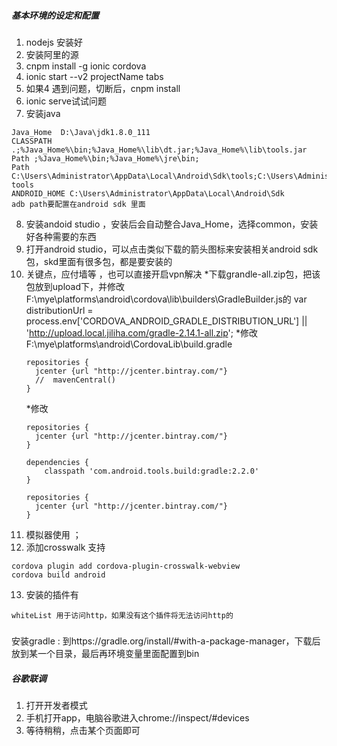 ##### 基本环境的设定和配置
1. nodejs 安装好
2. 安装阿里的源
3. cnpm install -g ionic cordova
4. ionic start --v2 projectName tabs
5. 如果4 遇到问题，切断后，cnpm install
6. ionic serve试试问题
7. 安装java
```
Java_Home  D:\Java\jdk1.8.0_111
CLASSPATH .;%Java_Home%\bin;%Java_Home%\lib\dt.jar;%Java_Home%\lib\tools.jar
Path ;%Java_Home%\bin;%Java_Home%\jre\bin;
Path C:\Users\Administrator\AppData\Local\Android\Sdk\tools;C:\Users\Administrator\AppData\Local\Android\Sdk\platform-tools
ANDROID_HOME C:\Users\Administrator\AppData\Local\Android\Sdk
adb path要配置在android sdk 里面
```
8. 安装andoid studio ，安装后会自动整合Java_Home，选择common，安装好各种需要的东西
9. 打开android studio，可以点击类似下载的箭头图标来安装相关android sdk包，skd里面有很多包，都是要安装的
10. 关键点，应付墙等 ，也可以直接开启vpn解决
    *下载grandle-all.zip包，把该包放到upload下，并修改F:\mye\platforms\android\cordova\lib\builders\GradleBuilder.js的 var distributionUrl = process.env['CORDOVA_ANDROID_GRADLE_DISTRIBUTION_URL'] || 'http://upload.local.jiliha.com/gradle-2.14.1-all.zip';
    *修改F:\mye\platforms\android\CordovaLib\build.gradle
    ```
    repositories {
      jcenter {url "http://jcenter.bintray.com/"}
      //  mavenCentral()
    }
    ```
    *修改
    ```
    repositories {
      jcenter {url "http://jcenter.bintray.com/"}
    }

    dependencies {
        classpath 'com.android.tools.build:gradle:2.2.0'
    }

    repositories {
      jcenter {url "http://jcenter.bintray.com/"}
    }
    ```
11. 模拟器使用
；
12. 添加crosswalk 支持
```
cordova plugin add cordova-plugin-crosswalk-webview
cordova build android
```
13. 安装的插件有
```
whiteList 用于访问http，如果没有这个插件将无法访问http的
```

#####
安装gradle : 到https://gradle.org/install/#with-a-package-manager，下载后放到某一个目录，最后再环境变量里面配置到bin
##### 谷歌联调
1. 打开开发者模式
2. 手机打开app，电脑谷歌进入chrome://inspect/#devices
3. 等待稍稍，点击某个页面即可


